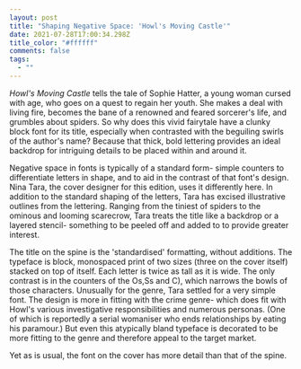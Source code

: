 ```yaml
---
layout: post
title: "Shaping Negative Space: 'Howl's Moving Castle'"
date: 2021-07-28T17:00:34.298Z
title_color: "#ffffff"
comments: false
tags:
  - ""
---
```

*Howl's Moving Castle* tells the tale of Sophie Hatter, a young woman cursed with age, who goes on a quest to regain her youth. She makes a deal with living fire, becomes the bane of a renowned and feared sorcerer's life, and grumbles about spiders. So why does this vivid fairytale have a clunky block font for its title, especially when contrasted with the beguiling swirls of the author's name? Because that thick, bold lettering provides an ideal backdrop for intriguing details to be placed within and around it.

Negative space in fonts is typically of a standard form- simple counters to differentiate letters in shape, and to aid in the contrast of that font's design. Nina Tara, the cover designer for this edition, uses it differently here. In addition to the standard shaping of the letters, Tara has excised illustrative outlines from the lettering. Ranging from the tiniest of spiders to the ominous and looming scarecrow, Tara treats the title like a backdrop or a layered stencil- something to be peeled off and added to to provide greater interest.

The title on the spine is the 'standardised' formatting, without additions. The typeface is block, monospaced print of two sizes (three on the cover itself) stacked on top of itself. Each letter is twice as tall as it is wide. The only contrast is in the counters of the Os,Ss and C), which narrows the bowls of those characters. Unusually for the genre, Tara settled for a very simple font. The design is more in fitting with the crime genre- which does fit with Howl's various investigative responsibilities and numerous personas. (One of which is reportedly a serial womaniser who ends relationships by eating his paramour.) But even this atypically bland typeface is decorated to be more fitting to the genre and therefore appeal to the target market.

Yet as is usual, the font on the cover has more detail than that of the spine.